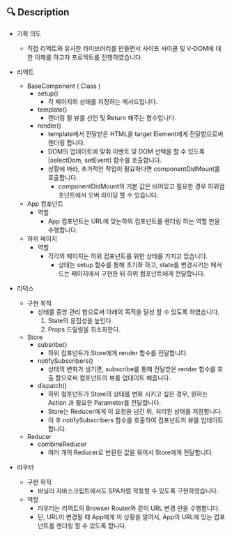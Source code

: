 ## 🔍 Description

- 기획 의도
  - 직접 리액트와 유사한 라이브러리를 만들면서 사이프 사이클 및 V-DOM에 대한 이해를 하고자 프로젝트를 진행하였습니다.
- 리액트

  - BaseComponent ( Class )
    - setup()
      - 각 페이지의 상태를 지정하는 메서드입니다.
    - template()
      - 렌더링 될 뷰를 선언 및 Return 해주는 함수입니다.
    - render()
      - template에서 전달받은 HTML을 target Element에게 전달함으로써 렌더링 합니다.
      - DOM의 업데이트에 맞춰 이벤트 및 DOM 선택을 할 수 있도록 [selectDom, setEvent] 함수를 호출합니다.
      - 상황에 따라, 추가적인 작업이 필요하다면 componentDidMount를 호출합니다.
        - componentDidMount의 기본 값은 비어있고 필요한 경우 하위컴포넌트에서 오버 라이딩 할 수 있습니다.
  - App 컴포넌트
    - 역할
      - App 컴포넌트는 URL에 맞는하위 컴포넌트를 렌더링 하는 역할 만을 수행합니다.
  - 하위 페이지
    - 역할
      - 각각의 페이지는 하위 컴포넌트를 위한 상태를 가지고 있습니다.
        - 상태는 setup 함수를 통해 초기화 하고, state를 변경시키는 메서드는 페이지에서 구현한 뒤 하위 컴포넌트에게 전달합니다.

- 리덕스

  - 구현 목적
    - 상태를 중앙 관리 함으로써 아래의 목적을 달성 할 수 있도록 하였습니다.
      1.  State의 응집성을 높인다.
      2.  Props 드릴링을 최소화한다.
  - Store
    - subsribe()
      - 하위 컴포넌트가 Store에게 render 함수를 전달합니다.
    - notifySubscribers()
      - 상태의 변화가 생기면, subscribe를 통해 전달받은 render 함수를 호출 함으로써 컴포넌트의 뷰를 업데이트 해줍니다.
    - dispatch()
      - 하위 컴포넌트가 Store의 상태를 변화 시키고 싶은 경우, 원하는 Action 과 필요한 Parameter를 전달합니다.
      - Store는 Reducer에게 이 요청을 넘긴 뒤, 처리된 상태를 저장합니다.
      - 이 후 notifySubscribers 함수를 호출하여 컴포넌트의 뷰를 업데이트합니다.
  - Reducer
    - combineReducer
      - 여러 개의 Reducer로 반환된 값을 묶어서 Store에게 전달합니다.

- 라우터
  - 구현 목적
    - 바닐라 자바스크립트에서도 SPA처럼 작동할 수 있도록 구현하였습니다.
  - 역할
    - 라우터는 리액트의 Browser Router와 같이 URL 변경 만을 수행합니다.
    - 단, URL이 변경될 때 App에게 이 상황을 알려서, App이 URL에 맞는 컴포넌트를 렌더링 할 수 있도록 합니다.
